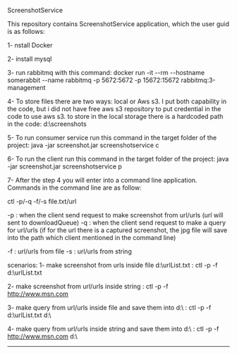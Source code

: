 ScreenshotService

This repository contains ScreenshotService application, which the user guid is as follows:

1- nstall Docker

2- install mysql

3- run rabbitmq with this command:
docker run -it --rm --hostname somerabbit --name rabbitmq -p 5672:5672 -p 15672:15672 rabbitmq:3-management
 
4- To store files there are two ways: local or Aws s3. I put both capability in the code, but i did not have free aws s3 repository to put credential in the code to use aws s3. to store in the local storage there is a hardcoded path in the code: d:\screenshots


5- To run consumer service run this command in the target folder of the project:
java -jar screenshot.jar screenshotservice c

6- To run the client run this command in the target folder of the project:
java -jar screenshot.jar screenshotservice p

7- After the step 4 you will enter into a command line application. Commands in the command line are as follow:

ctl -p/-q -f/-s file.txt/url 
 
-p : when the client send request to make screenshot from url/urls (url will sent to downloadQueue)
-q : when the client send request to make a query for url/urls (if for the url there is a captured screenshot, the jpg file will save into the path which client mentioned in the command line)

-f : url/urls from file
-s : url/urls from string

scenarios:
1- make screenshot from urls inside file d:\urlList.txt :
ctl -p -f d:\urlList.txt

2- make screenshot from url/urls inside string :
ctl -p -f http://www.msn.com

3- make query from url/urls inside file and save them into d:\ :
ctl -p -f d:\urlList.txt d:\

4- make query from url/urls inside string and save them into d:\ :
ctl -p -f http://www.msn.com d:\

----------




